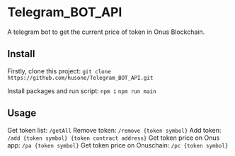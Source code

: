 # Telegram_BOT_API

A telegram bot to get the current price of token in Onus Blockchain.

## Install

Firstly, clone this project:
`git clone https://github.com/husone/Telegram_BOT_API.git`

Install packages and run script: 
`npm i`
`npm run main`

## Usage

Get token list: `/getAll`
Remove token: `/remove {token symbol}`
Add token: `/add {token symbol} {token contract address}`
Get token price on Onus app: `/pa {token symbol}`
Get token price on Onuschain: `/pc {token symbol}`


